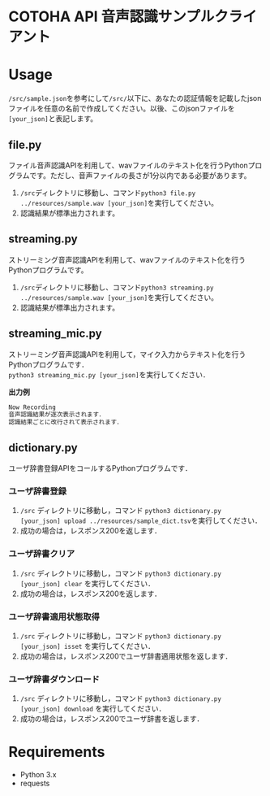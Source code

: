 COTOHA API 音声認識サンプルクライアント
====


# Usage
`/src/sample.json`を参考にして`/src/`以下に、あなたの認証情報を記載したjsonファイルを任意の名前で作成してください。以後、このjsonファイルを`[your_json]`と表記します。
## file.py  
ファイル音声認識APIを利用して、wavファイルのテキスト化を行うPythonプログラムです。ただし、音声ファイルの長さが1分以内である必要があります。

1. `/src`ディレクトリに移動し、コマンド`python3 file.py ../resources/sample.wav [your_json]`を実行してください。
1. 認識結果が標準出力されます。


## streaming.py
ストリーミング音声認識APIを利用して、wavファイルのテキスト化を行うPythonプログラムです。
1. `/src`ディレクトリに移動し、コマンド`python3 streaming.py ../resources/sample.wav [your_json]`を実行してください。
1. 認識結果が標準出力されます。

## streaming_mic.py
ストリーミング音声認識APIを利用して，マイク入力からテキスト化を行うPythonプログラムです．  
`python3 streaming_mic.py [your_json]`を実行してください．

**出力例**
```bash
Now Recording
音声認識結果が逐次表示されます．
認識結果ごとに改行されて表示されます．
```

## dictionary.py
ユーザ辞書登録APIをコールするPythonプログラムです．  

### ユーザ辞書登録
 1. `/src` ディレクトリに移動し，コマンド `python3 dictionary.py [your_json] upload ../resources/sample_dict.tsv`を実行してください．
 1. 成功の場合は，レスポンス200を返します．

### ユーザ辞書クリア
 1. `/src` ディレクトリに移動し，コマンド `python3 dictionary.py [your_json] clear` を実行してください．
 1. 成功の場合は，レスポンス200を返します． 

### ユーザ辞書適用状態取得
 1. `/src` ディレクトリに移動し，コマンド `python3 dictionary.py [your_json] isset` を実行してください．
 1. 成功の場合は，レスポンス200でユーザ辞書適用状態を返します．

 ### ユーザ辞書ダウンロード
 1. `/src` ディレクトリに移動し，コマンド `python3 dictionary.py [your_json] download` を実行してください．
 1. 成功の場合は，レスポンス200でユーザ辞書を返します．  

# Requirements
- Python 3.x
- requests
